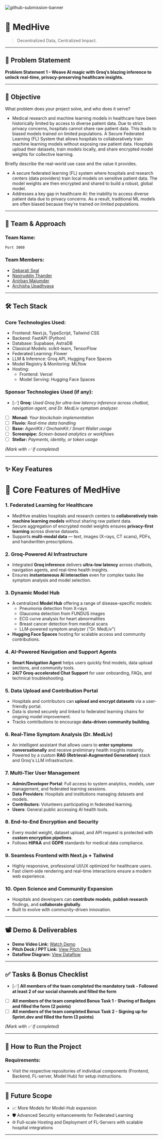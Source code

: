 ![github-submission-banner](https://github.com/user-attachments/assets/a1493b84-e4e2-456e-a791-ce35ee2bcf2f)

# 🚀 MedHive

> Decentralized Data, Centralized Impact.

---

## 📌 Problem Statement

**Problem Statement 1 – Weave AI magic with Groq’s blazing inference to unlock real-time, privacy-preserving healthcare insights.**

---

## 🎯 Objective

What problem does your project solve, and who does it serve?  

- Medical research and machine learning models in healthcare have been historically limited by access to diverse patient data. Due to strict privacy concerns, hospitals cannot share raw patient data. This leads to biased models trained on limited populations. A Secure Federated Learning (FL) System that allows hospitals to collaboratively train machine learning models without exposing raw patient data. Hospitals upload their datasets, train models locally, and share encrypted model weights for collective learning.

Briefly describe the real-world use case and the value it provides.

- A secure federated learning (FL) system where hospitals and research centers (data providers) train local models on sensitive patient data. The model weights are then encrypted and shared to build a robust, global model.
- Addresses a key gap in healthcare AI: the inability to access diverse patient data due to privacy concerns. As a result, traditional ML models are often biased because they’re trained on limited populations.

---

## 🧠 Team & Approach

### Team Name:  
`Port 3000`

### Team Members:  
- [Debarati Seal](https://www.linkedin.com/in/debarati-seal-3604282b8/)  
- [Nasiruddin Thander](https://www.linkedin.com/in/nasiruddin-thander/)  
- [Anirban Majumder](https://www.linkedin.com/in/anirban-majumder-/)  
- [Archisha Upadhyaya](https://www.linkedin.com/in/archisha-upadhyaya-6a9220291/)

---

## 🛠️ Tech Stack

### Core Technologies Used:

- Frontend: Next.js, TypeScript, Tailwind CSS
- Backend: FastAPI (Python)
- Database: Supabase, AstraDB
- Classical Models: scikit-learn, TensorFlow
- Federated Learning: Flower
- LLM & Inference: Groq API, Hugging Face Spaces
- Model Registry & Monitoring: MLflow
- Hosting:
  - Frontend: Vercel
  - Model Serving: Hugging Face Spaces

### Sponsor Technologies Used (if any):
- [✅] **Groq:** _Used Groq for ultra-low latency inference across chatbot, navigation agent, and Dr. MedLiv symptom analyzer._
- [ ] **Monad:** _Your blockchain implementation_  
- [ ] **Fluvio:** _Real-time data handling_  
- [ ] **Base:** _AgentKit / OnchainKit / Smart Wallet usage_  
- [ ] **Screenpipe:** _Screen-based analytics or workflows_  
- [ ] **Stellar:** _Payments, identity, or token usage_

*(Mark with ✅ if completed)*

---

## ✨ Key Features

# 🧠 Core Features of MedHive

### 1. **Federated Learning for Healthcare**
- MedHive enables hospitals and research centers to **collaboratively train machine learning models** without sharing raw patient data.
- Secure aggregation of encrypted model weights ensures **privacy-first learning** across diverse datasets.
- Supports **multi-modal data** — text, images (X-rays, CT scans), PDFs, and handwritten prescriptions.

### 2. **Groq-Powered AI Infrastructure**
- Integrated **Groq inference** delivers **ultra-low latency** across chatbots, navigation agents, and real-time health insights.
- Ensures **instantaneous AI interaction** even for complex tasks like symptom analysis and model selection.

### 3. **Dynamic Model Hub**
- A centralized **Model Hub** offering a range of disease-specific models: 
  - Pneumonia detection from X-rays
  - Glaucoma detection from FUNDUS images
  - ECG curve analysis for heart abnormalities
  - Breast cancer detection from medical scans
  - LLM-powered symptom analyzer ("Dr. MedLiv")
- **Hugging Face Spaces** hosting for scalable access and community contributions.

### 4. **AI-Powered Navigation and Support Agents**
- **Smart Navigation Agent** helps users quickly find models, data upload sections, and community tools.
- **24/7 Groq-accelerated Chat Support** for user onboarding, FAQs, and technical troubleshooting.

### 5. **Data Upload and Contribution Portal**
- Hospitals and contributors can **upload and encrypt datasets** via a user-friendly portal.
- Data is stored securely and linked to federated learning chains for ongoing model improvement.
- Tracks contributions to encourage **data-driven community building**.

### 6. **Real-Time Symptom Analysis (Dr. MedLiv)**
- An intelligent assistant that allows users to **enter symptoms conversationally** and receive preliminary health insights instantly.
- Powered by a custom **RAG (Retrieval-Augmented Generation)** stack and Groq's LLM infrastructure.

### 7. **Multi-Tier User Management**
- **Admin/Developer Portal**: Full access to system analytics, models, user management, and federated learning sessions.
- **Data Providers**: Hospitals and institutions managing datasets and models.
- **Contributors**: Volunteers participating in federated learning.
- **Users**: General public accessing AI health tools.

### 8. **End-to-End Encryption and Security**
- Every model weight, dataset upload, and API request is protected with **custom encryption pipelines**.
- Follows **HIPAA** and **GDPR** standards for medical data compliance.

### 9. **Seamless Frontend with Next.js + Tailwind**
- Highly responsive, professional UI/UX optimized for healthcare users.
- Fast client-side rendering and real-time interactions ensure a modern web experience.

### 10. **Open Science and Community Expansion**
- Hospitals and developers can **contribute models**, **publish research** findings, and **collaborate globally**.
- Built to evolve with community-driven innovation.

---

## 📽️ Demo & Deliverables

- **Demo Video Link:** [Watch Demo](https://www.youtube.com/watch?v=kfEp485KBf4)  
- **Pitch Deck / PPT Link:** [View Pitch Deck](https://www.canva.com/design/DAGlJCZ9a4s/8sqYQeTEBrp-Gor9sh4tUQ/edit?utm_content=DAGlJCZ9a4s&utm_campaign=designshare&utm_medium=link2&utm_source=sharebutton)  
- **Dataflow Diagram:** [View Dataflow](https://app.eraser.io/workspace/Ytwr9A0TPiFqKkUzpP5b?origin=share)

---

## ✅ Tasks & Bonus Checklist

- [✅] **All members of the team completed the mandatory task - Followed at least 2 of our social channels and filled the form**  
- [ ] **All members of the team completed Bonus Task 1 - Sharing of Badges and filled the form (2 points)**  
- [ ] **All members of the team completed Bonus Task 2 - Signing up for Sprint.dev and filled the form (3 points)**  

*(Mark with ✅ if completed)*

---

## 🧪 How to Run the Project

### Requirements:
- Visit the respective repositories of individual components (Frontend, Backend, FL-server, Model Hub) for setup instructions.

---

## 🧬 Future Scope

- 📈 More Models for Model-Hub expansion  
- 🛡️ Advanced Security enhancements for Federated Learning  
- 🌐 Full-scale Hosting and Deployment of FL-Servers with scalable hospital integrations  

---
